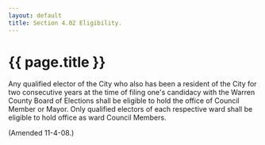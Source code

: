 ```yaml
---
layout: default 
title: Section 4.02 Eligibility.
---
```


{{ page.title }}
================

Any qualified elector of the City who also has been a resident of the
City for two consecutive years at the time of filing one's candidacy
with the Warren County Board of Elections shall be eligible to hold the
office of Council Member or Mayor. Only qualified electors of each
respective ward shall be eligible to hold office as ward Council
Members.

(Amended 11-4-08.)
